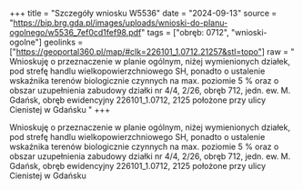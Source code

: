 +++
title = "Szczegóły wniosku W5536"
date = "2024-09-13"
source = "https://bip.brg.gda.pl/images/uploads/wnioski-do-planu-ogolnego/w5536_7ef0cd1fef98.pdf"
tags = ["obręb: 0712", "wnioski-ogolne"]
geolinks = ["https://geoportal360.pl/map/#clk=226101_1.0712.21257&stl=topo"]
raw = " Wnioskuję o przeznaczenie w planie ogólnym, niżej wymienionych działek, pod strefę handlu wielkopowierzchniowego SH, ponadto o ustalenie wskaźnika terenów biologicznie czynnych na max. poziomie 5 % oraz o obszar uzupełnienia zabudowy  działki nr 4/4, 2/26, obręb 712, jedn. ew. M. Gdańsk, obręb ewidencyjny 226101_1.0712, 2125 położone przy ulicy Cienistej w Gdańsku "
+++

 Wnioskuję o przeznaczenie w planie ogólnym, niżej wymienionych działek, pod strefę handlu
wielkopowierzchniowego SH, ponadto o ustalenie wskaźnika terenów biologicznie czynnych na max.
poziomie 5 % oraz o obszar uzupełnienia zabudowy
 działki nr 4/4, 2/26, obręb 712, jedn. ew. M. Gdańsk, obręb ewidencyjny 226101_1.0712, 2125 położone
przy ulicy Cienistej w Gdańsku



